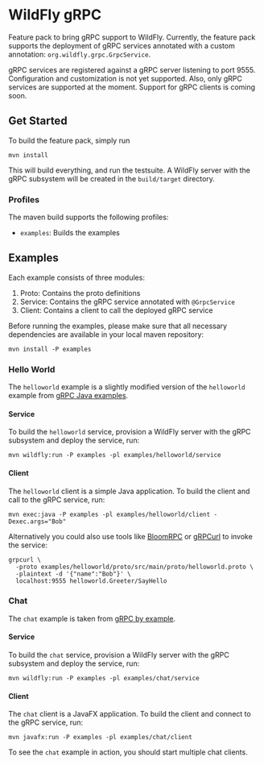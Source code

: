 # WildFly gRPC

Feature pack to bring gRPC support to WildFly. Currently, the feature pack supports the deployment of gRPC services annotated with a custom annotation: `org.wildfly.grpc.GrpcService`. 

gRPC services are registered against a gRPC server listening to port 9555. Configuration and customization is not yet supported. Also, only gRPC services are supported at the moment. Support for gRPC clients is coming soon.

## Get Started

To build the feature pack, simply run

```shell
mvn install
```

This will build everything, and run the testsuite. A WildFly server with the gRPC subsystem will be created in
the `build/target` directory.

### Profiles

The maven build supports the following profiles:

- `examples`: Builds the examples

## Examples

Each example consists of three modules:

1. Proto: Contains the proto definitions 
2. Service: Contains the gRPC service annotated with `@GrpcService`
3. Client: Contains a client to call the deployed gRPC service

Before running the examples, please make sure that all necessary dependencies are available in your local maven repository:

```shell
mvn install -P examples
```

### Hello World

The `helloworld` example is a slightly modified version of the `helloworld` example from [gRPC Java examples](https://github.com/grpc/grpc-java/tree/master/examples).

#### Service

To build the `helloworld` service, provision a WildFly server with the gRPC subsystem and deploy the service, run:

```shell
mvn wildfly:run -P examples -pl examples/helloworld/service
```

#### Client

The `helloworld` client is a simple Java application. To build the client and call to the gRPC service, run:

```shell
mvn exec:java -P examples -pl examples/helloworld/client -Dexec.args="Bob"
```

Alternatively you could also use tools like [BloomRPC](https://github.com/uw-labs/bloomrpc)
or [gRPCurl](https://github.com/fullstorydev/grpcurl) to invoke the service:

```shell
grpcurl \
  -proto examples/helloworld/proto/src/main/proto/helloworld.proto \
  -plaintext -d '{"name":"Bob"}' \
  localhost:9555 helloworld.Greeter/SayHello
```

### Chat

The `chat` example is taken from [gRPC by example](https://github.com/saturnism/grpc-by-example-java). 

#### Service

To build the `chat` service, provision a WildFly server with the gRPC subsystem and deploy the service, run:

```shell
mvn wildfly:run -P examples -pl examples/chat/service
```

#### Client

The `chat` client is a JavaFX application. To build the client and connect to the gRPC service, run:

```shell
mvn javafx:run -P examples -pl examples/chat/client
```

To see the `chat` example in action, you should start multiple chat clients. 
